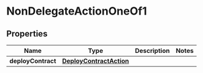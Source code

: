 
# NonDelegateActionOneOf1

## Properties
| Name | Type | Description | Notes |
| ------------ | ------------- | ------------- | ------------- |
| **deployContract** | [**DeployContractAction**](DeployContractAction.md) |  |  |



